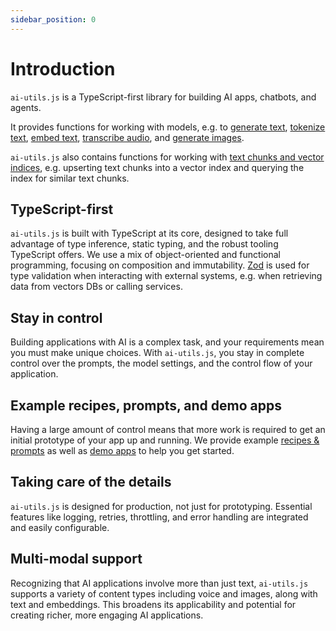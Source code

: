 ```yaml
---
sidebar_position: 0
---
```


# Introduction

`ai-utils.js` is a TypeScript-first library for building AI apps, chatbots, and agents.

It provides functions for working with models, e.g. to [generate text](/guide/function/generate-text), [tokenize text](/guide/function/tokenize-text), [embed text](/guide/function/embed-text), [transcribe audio](/guide/function/transcribe-audio), and [generate images](/guide/function/generate-image).

`ai-utils.js` also contains functions for working with [text chunks and vector indices](/guide/text-chunks), e.g. upserting text chunks into a vector index and querying the index for similar text chunks.

## TypeScript-first

`ai-utils.js` is built with TypeScript at its core, designed to take full advantage of type inference, static typing, and the robust tooling TypeScript offers. We use a mix of object-oriented and functional programming, focusing on composition and immutability. [Zod](https://github.com/colinhacks/zod) is used for type validation when interacting with external systems, e.g. when retrieving data from vectors DBs or calling services.

## Stay in control

Building applications with AI is a complex task, and your requirements mean you must make unique choices. With `ai-utils.js`, you stay in complete control over the prompts, the model settings, and the control flow of your application.

## Example recipes, prompts, and demo apps

Having a large amount of control means that more work is required to get an initial prototype of your app up and running. We provide example [recipes & prompts](/tutorial/) as well as [demo apps](https://github.com/lgrammel/ai-utils.js/tree/main/examples) to help you get started.

## Taking care of the details

`ai-utils.js` is designed for production, not just for prototyping. Essential features like logging, retries, throttling, and error handling are integrated and easily configurable.

## Multi-modal support

Recognizing that AI applications involve more than just text, `ai-utils.js` supports a variety of content types including voice and images, along with text and embeddings. This broadens its applicability and potential for creating richer, more engaging AI applications.
